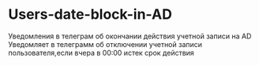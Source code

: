 # Users-date-block-in-AD
Уведомления в телеграм об окончании действия учетной записи на AD
Уведомляет в телеграмм об отключении учетной записи пользователя,если вчера в 00:00 истек срок действия
